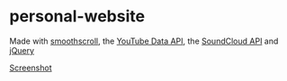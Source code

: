 # personal-website
Made with [smoothscroll](https://github.com/iamdustan/smoothscroll), the [YouTube Data API](https://developers.google.com/youtube/v3/), the [SoundCloud API](https://developers.soundcloud.com/) and [jQuery](http://jquery.com/)

[Screenshot](http://i.imgur.com/zw1np9V.png)
